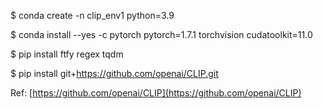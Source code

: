 
$ conda create -n clip_env1 python=3.9

$ conda install --yes -c pytorch pytorch=1.7.1 torchvision cudatoolkit=11.0

$ pip install ftfy regex tqdm

$ pip install git+https://github.com/openai/CLIP.git

Ref: [https://github.com/openai/CLIP](https://github.com/openai/CLIP)